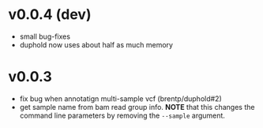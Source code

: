 v0.0.4 (dev)
============
+ small bug-fixes
+ duphold now uses about half as much memory

v0.0.3
======
+ fix bug when annotatign multi-sample vcf (brentp/duphold#2)
+ get sample name from bam read group info. **NOTE** that this changes the command line parameters by removing the `--sample` argument.
